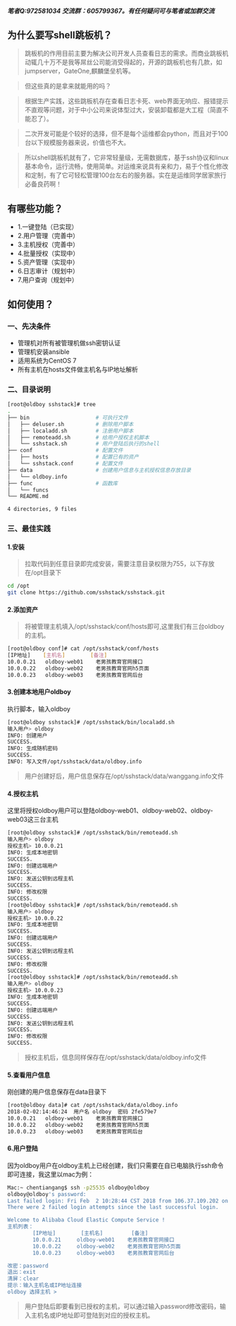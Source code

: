 ##### 笔者Q:972581034 交流群：605799367。有任何疑问可与笔者或加群交流

## 为什么要写shell跳板机？
> 跳板机的作用目前主要为解决公司开发人员查看日志的需求。而商业跳板机动辄几十万不是我等屌丝公司能消受得起的，开源的跳板机也有几款，如jumpserver，GateOne,麒麟堡垒机等。

> 但这些真的是拿来就能用的吗？

> 根据生产实践，这些跳板机存在查看日志卡死、web界面无响应、报错提示不直观等问题，对于中小公司来说体型过大，安装卸载都是大工程（简直不能忍了）。

> 二次开发可能是个较好的选择，但不是每个运维都会python，而且对于100台以下规模服务器来说，价值也不大。

> 所以shell跳板机就有了，它非常轻量级，无需数据库，基于ssh协议和linux基本命令，运行流畅，使用简单。对运维来说具有亲和力，易于个性化修改和定制，有了它可轻松管理100台左右的服务器。实在是运维同学居家旅行必备良药啊！


## 有哪些功能？
* 1.一键登陆（已实现）
* 2.用户管理（完善中）
* 3.主机授权（完善中）
* 4.批量授权（实现中）
* 5.资产管理（实现中）
* 6.日志审计（规划中）
* 7.用户查询（规划中）

## 如何使用？
### 一、先决条件
* 管理机对所有被管理机做ssh密钥认证
* 管理机安装ansible
* 适用系统为CentOS 7
* 所有主机在hosts文件做主机名与IP地址解析



### 二、目录说明
```sh
[root@oldboy sshstack]# tree
.
├── bin                     # 可执行文件
│   ├── deluser.sh          # 删除用户脚本
│   ├── localadd.sh         # 注册用户脚本
│   ├── remoteadd.sh        # 给用户授权主机脚本
│   └── sshstack.sh         # 用户登陆后执行的shell
├── conf                    # 配置文件
│   ├── hosts               # 配置已有的资产
│   └── sshstack.conf       # 配置文件
├── data                    # 创建用户信息与主机授权信息存放目录
│   └── oldboy.info        
├── func                    # 函数库
│   └── funcs
└── README.md

4 directories, 9 files
```

### 三、最佳实践
#### 1.安装
> 拉取代码到任意目录即完成安装，需要注意目录权限为755，以下存放在/opt目录下

```sh
cd /opt
git clone https://github.com/sshstack/sshstack.git
```

#### 2.添加资产
> 将被管理主机填入/opt/sshstack/conf/hosts即可,这里我们有三台oldboy的主机。
```sh
[root@oldboy conf]# cat /opt/sshstack/conf/hosts
[IP地址]    [主机名]        [备注]
10.0.0.21   oldboy-web01    老男孩教育官网接口
10.0.0.22   oldboy-web02    老男孩教育官网h5页面
10.0.0.23   oldboy-web03    老男孩教育官网后台
```

#### 3.创建本地用户oldboy
执行脚本，输入oldboy
```sh
[root@oldboy sshstack]# /opt/sshstack/bin/localadd.sh
输入用户> oldboy
INFO: 创建用户
SUCCESS.
INFO: 生成随机密码
SUCCESS.
INFO: 写入文件/opt/sshstack/data/oldboy.info
```
> 用户创建好后，用户信息保存在/opt/sshstack/data/wanggang.info文件


#### 4.授权主机
这里将授权oldboy用户可以登陆oldboy-web01、oldboy-web02、oldboy-web03这三台主机
```sh
[root@oldboy sshstack]# /opt/sshstack/bin/remoteadd.sh
输入用户> oldboy
授权主机> 10.0.0.21
INFO: 生成本地密钥
SUCCESS.
INFO: 创建远端用户
SUCCESS.
INFO: 发送公钥到远程主机
SUCCESS.
INFO: 修改权限
SUCCESS.
[root@oldboy sshstack]# /opt/sshstack/bin/remoteadd.sh
输入用户> oldboy
授权主机> 10.0.0.22
INFO: 生成本地密钥
SUCCESS.
INFO: 创建远端用户
SUCCESS.
INFO: 发送公钥到远程主机
SUCCESS.
INFO: 修改权限
SUCCESS.
[root@oldboy sshstack]# /opt/sshstack/bin/remoteadd.sh
输入用户> oldboy
授权主机> 10.0.0.23
INFO: 生成本地密钥
SUCCESS.
INFO: 创建远端用户
SUCCESS.
INFO: 发送公钥到远程主机
SUCCESS.
INFO: 修改权限
SUCCESS.
```
> 授权主机后，信息同样保存在/opt/sshstack/data/oldboy.info文件

#### 5.查看用户信息
刚创建的用户信息保存在data目录下
```sh
[root@oldboy data]# cat /opt/sshstack/data/oldboy.info
2018-02-02:14:46:24  用户名 oldboy  密码 2fe579e7
10.0.0.21   oldboy-web01    老男孩教育官网接口
10.0.0.22   oldboy-web02    老男孩教育官网h5页面
10.0.0.23   oldboy-web03    老男孩教育官网后台
```


#### 6.用户登陆
因为oldboy用户在oldboy主机上已经创建，我们只需要在自已电脑执行ssh命令即可连接，我这里以mac为例：
```sh
Mac:~ chentiangang$ ssh -p25535 oldboy@oldboy
oldboy@oldboy's password:
Last failed login: Fri Feb  2 10:28:44 CST 2018 from 106.37.109.202 on ssh:notty
There were 2 failed login attempts since the last successful login.

Welcome to Alibaba Cloud Elastic Compute Service !
主机列表：
        [IP地址]        [主机名]         [备注]
        10.0.0.21     oldboy-web01    老男孩教育官网接口
        10.0.0.22     oldboy-web02    老男孩教育官网h5页面
        10.0.0.23     oldboy-web03    老男孩教育官网后台

改密：password
退出：exit
清屏：clear
提示：输入主机名或IP地址连接
oldboy 选择主机 >
```
> 用户登陆后即要看到已授权的主机，可以通过输入password修改密码，输入主机名或IP地址即可登陆到对应的授权主机。
